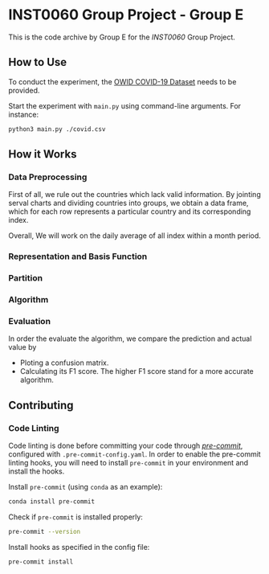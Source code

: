 # INST0060 Group Project - Group E

This is the code archive by Group E for the *INST0060* Group Project.

## How to Use

To conduct the experiment, the [OWID COVID-19 Dataset](https://covid.ourworldindata.org/data/owid-covid-data.csv) needs to be provided.

Start the experiment with `main.py` using command-line arguments. For instance:

```bash
python3 main.py ./covid.csv
```

## How it Works

### Data Preprocessing

First of all, we rule out the countries which lack valid information. By jointing serval charts and dividing countries into groups, we obtain a data frame, which for each row represents a particular country and its corresponding index.

Overall, We will work on the daily average of all index within a month period.

### Representation and Basis Function

### Partition

### Algorithm

### Evaluation

In order the evaluate the algorithm, we compare the prediction and actual value by 
-	Ploting a confusion matrix.
-	Calculating its F1 score. The higher F1 score stand for a more accurate algorithm.

## Contributing

### Code Linting

Code linting is done before committing your code through [_pre-commit_](https://pre-commit.com), configured with `.pre-commit-config.yaml`. In order to enable the pre-commit linting hooks, you will need to install `pre-commit` in your environment and install the hooks.

Install `pre-commit` (using `conda` as an example):

```bash
conda install pre-commit
```

Check if `pre-commit` is installed properly:

```bash
pre-commit --version
```

Install hooks as specified in the config file:

```bash
pre-commit install
```
